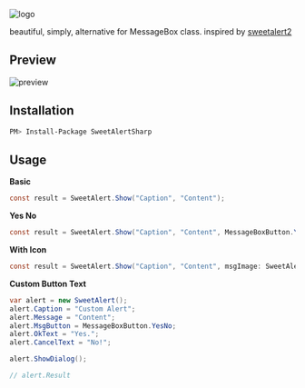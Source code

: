 ![logo](https://github.com/Jungwoo-An/SweetAlertSharp/raw/master/static/logo.png)

beautiful, simply, alternative for MessageBox class.
inspired by [sweetalert2](https://github.com/sweetalert2/sweetalert2)

## Preview

![preview](https://github.com/Jungwoo-An/SweetAlertSharp/raw/master/static/preview.gif)

## Installation

```bash
PM> Install-Package SweetAlertSharp
```

## Usage

**Basic**

```cs
const result = SweetAlert.Show("Caption", "Content");
```

**Yes No**

```cs
const result = SweetAlert.Show("Caption", "Content", MessageBoxButton.YesNo);
```

**With Icon**

```cs
const result = SweetAlert.Show("Caption", "Content", msgImage: SweetAlertImage.INFORMATION);
```

**Custom Button Text**

```cs
var alert = new SweetAlert();
alert.Caption = "Custom Alert";
alert.Message = "Content";
alert.MsgButton = MessageBoxButton.YesNo;
alert.OkText = "Yes.";
alert.CancelText = "No!";

alert.ShowDialog();

// alert.Result
```
